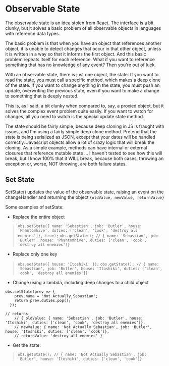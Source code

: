 # Observable State

The observable state is an idea stolen from React.  The interface is a bit clunky, but it solves a basic problem of all
observable objects in languages with reference data types.

The basic problem is that when you have an object that references another object, it is unable to detect changes that occur
in that other object, unless it is written in a way so that it informs the first object.  And this basic problem repeats itself
for each reference.  What if you want to reference something that has no knowledge of any event? Then you're out of luck.

With an observable state, there is just one object, the state. If you want to read the state, you must call a specific method,
which makes a deep clone of the state.  If you want to change anything in the state, you must push an update, overwriting the
previous state, even if you want to make a change to something that is deeply nested.

This is, as I said, a bit clunky when compared to, say, a proxied object, but it solves the complex event problem quite easily. If you
want to watch for changes, all you need to watch is the special update state method.

The state should be fairly simple, because deep cloning in JS is fraught with issues, and I'm using a fairly simple deep clone method.
Pretend that the state is being serialized as JSON, except that your dates will be handled correctly. Javascript objects allow
a lot of crazy logic that will break the cloning. As a simple example, methods can have internal or external closures that reference
mutable state ... I haven't tested to see how this will break, but I know 100% that it WILL break, because both cases, throwing an
exception or, worse, NOT throwing, are both failure states.

## Set State

SetState() updates the value of the observable state, raising an event on the changeHandler and returning the object 
`{oldValue, newValue, returnValue}`

Some examples of setState:

* Replace the entire object  
> `obs.setState({ name: 'Sebastian', job: 'Butler', house: 'Phantomhive', duties: ['clean', 'cook', 'destroy all enemies']}, true);`
> `obs.getState(); // { name: 'Sebastian', job: 'Butler', house: 'Phantomhive', duties: ['clean', 'cook', 'destroy all enemies']}`

* Replace only one key  
> `obs.setState({ house: 'Itoshiki' });`
> `obs.getState(); // { name: 'Sebastian', job: 'Butler', house: 'Itoshiki', duties: ['clean', 'cook', 'destroy all enemies']}`

* Change using a lambda, including deep changes to a child object  
```
obs.setState(prev => {
    prev.name = 'Not Actually Sebastian';
    return prev.duties.pop();`
  });

// returns:
    // { oldValue: { name: 'Sebastian', job: 'Butler', house: 'Itoshiki', duties: ['clean', 'cook', 'destroy all enemies']},
    // newValue: { name: 'Not Actually Sebastian', job: 'Butler', house: 'Itoshiki', duties: ['clean', 'cook']},
    // returnValue: 'destroy all enemies' }
```

* Get the state:  
> `obs.getState(); // { name: 'Not Actually Sebastian', job: 'Butler', house: 'Itoshiki', duties: ['clean', 'cook']}`

